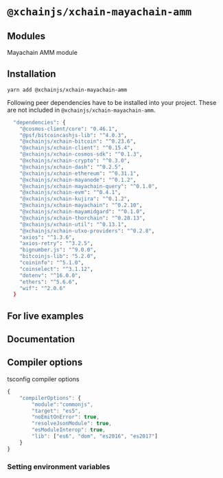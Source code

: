 # `@xchainjs/xchain-mayachain-amm`

## Modules

Mayachain AMM module

## Installation

```
yarn add @xchainjs/xchain-mayachain-amm
```

Following peer dependencies have to be installed into your project. These are not included in `@xchainjs/xchain-mayachain-amm`.

```bash
  "dependencies": {
    "@cosmos-client/core": "0.46.1",
    "@psf/bitcoincashjs-lib": "^4.0.3",
    "@xchainjs/xchain-bitcoin": "^0.23.6",
    "@xchainjs/xchain-client": "^0.15.4",
    "@xchainjs/xchain-cosmos-sdk": "^0.1.3",
    "@xchainjs/xchain-crypto": "^0.3.0",
    "@xchainjs/xchain-dash": "^0.2.5",
    "@xchainjs/xchain-ethereum": "^0.31.1",
    "@xchainjs/xchain-mayanode": "^0.1.2",
    "@xchainjs/xchain-mayachain-query": "^0.1.0",
    "@xchainjs/xchain-evm": "^0.4.1",
    "@xchainjs/xchain-kujira": "^0.1.2",
    "@xchainjs/xchain-mayachain": "^0.2.10",
    "@xchainjs/xchain-mayamidgard": "^0.1.0",
    "@xchainjs/xchain-thorchain": "^0.28.13",
    "@xchainjs/xchain-util": "^0.13.1",
    "@xchainjs/xchain-utxo-providers": "^0.2.8",
    "axios": "^1.3.6",
    "axios-retry": "^3.2.5",
    "bignumber.js": "^9.0.0",
    "bitcoinjs-lib": "5.2.0",
    "coininfo": "^5.1.0",
    "coinselect": "^3.1.12",
    "dotenv": "^16.0.0",
    "ethers": "^5.6.6",
    "wif": "^2.0.6"
  }

```

## For live examples


## Documentation


## Compiler options

tsconfig compiler options

```ts
{
    "compilerOptions": {
        "module":"commonjs",
        "target": "es5",
        "noEmitOnError": true,
        "resolveJsonModule": true,
        "esModuleInterop": true,
        "lib": ["es6", "dom", "es2016", "es2017"]
    }
}
```

### Setting environment variables
